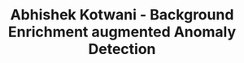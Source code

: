 ---
layout: fellow
pagetype: trainee
permalink: /trainees/AbhisheKotwani.html
myname: Abhishek Kotwani
title: Abhishek Kotwani - Background Enrichment augmented Anomaly Detection 
active: true
dates:
  start: 2025-06-01
  end: 2025-08-31
photo: /assets/images/team/Abhishek-Kotwani.jpg
institution: Veermata Jijabai Technological Institute, Mumbai
website:
e-mail: aakotwani_b23@ee.vjti.ac.in
project_title: Background Enrichment augmented Anomaly Detection
project_goal: >
  To investigate the effectiveness of Transformers in enhancing Hierarchical VAEs for anomaly detection in high-energy physics jet data, by integrating this hybrid approach into the BEAD framework and evaluating its ability to capture complex patterns in background events.
mentors:
- Pratik Jawahar (CERN)
proposal: /assets/pdf/Background_Enrichment_augmented_Anomaly_Detection.pdf
presentations:
github-username: Abhi-sheKkK
linkedin-profile: https://www.linkedin.com/in/abhishek-kotwani/
current_status: >
---